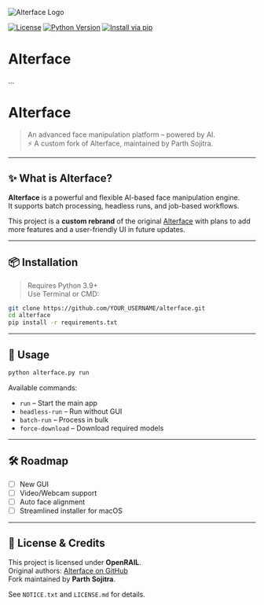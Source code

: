 ![Alterface Logo](assets/alterfacelogo.png)

[![License](https://img.shields.io/github/license/sojitraparth/alterface?style=flat-square)](LICENSE.md)
[![Python Version](https://img.shields.io/badge/python-3.9%2B-blue?style=flat-square)](https://www.python.org/downloads/)
[![Install via pip](https://img.shields.io/badge/pip%20install-pip%20install%20git%2Bhttps%3A%2F%2Fgithub.com%2Fsojitraparth%2Falterface.git-blue?style=flat-square)](https://github.com/sojitraparth/alterface#installation)

# Alterface
…
# Alterface

> An advanced face manipulation platform – powered by AI.  
> ⚡️ A custom fork of Alterface, maintained by Parth Sojitra.

---

## ✨ What is Alterface?

**Alterface** is a powerful and flexible AI-based face manipulation engine.  
It supports batch processing, headless runs, and job-based workflows.

This project is a **custom rebrand** of the original [Alterface](https://github.com/alterface/alterface) with plans to add more features and a user-friendly UI in future updates.

---

## 📦 Installation

> Requires Python 3.9+  
> Use Terminal or CMD:

```bash
git clone https://github.com/YOUR_USERNAME/alterface.git
cd alterface
pip install -r requirements.txt
```

---

## 🚀 Usage

```bash
python alterface.py run
```

Available commands:
- `run` – Start the main app
- `headless-run` – Run without GUI
- `batch-run` – Process in bulk
- `force-download` – Download required models

---

## 🛠 Roadmap

- [ ] New GUI
- [ ] Video/Webcam support
- [ ] Auto face alignment
- [ ] Streamlined installer for macOS

---

## 📄 License & Credits

This project is licensed under **OpenRAIL**.  
Original authors: [Alterface on GitHub](https://github.com/alterface/alterface)  
Fork maintained by **Parth Sojitra**.

See `NOTICE.txt` and `LICENSE.md` for details.
